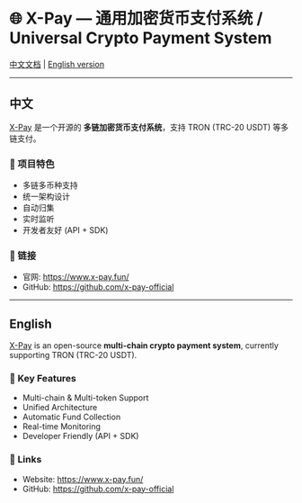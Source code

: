 # 🌐 X-Pay — 通用加密货币支付系统 / Universal Crypto Payment System

[中文文档](README_CN.md) | [English version](README_EN.md)

---

## 中文
[X-Pay](https://www.x-pay.fun/) 是一个开源的 **多链加密货币支付系统**，支持 TRON (TRC-20 USDT) 等多链支付。

### 🚀 项目特色
- 多链多币种支持
- 统一架构设计
- 自动归集
- 实时监听
- 开发者友好 (API + SDK)

### 🔗 链接
- 官网: https://www.x-pay.fun/
- GitHub: https://github.com/x-pay-official

---

## English
[X-Pay](https://www.x-pay.fun/) is an open-source **multi-chain crypto payment system**, currently supporting TRON (TRC-20 USDT).

### 🚀 Key Features
- Multi-chain & Multi-token Support
- Unified Architecture
- Automatic Fund Collection
- Real-time Monitoring
- Developer Friendly (API + SDK)

### 🔗 Links
- Website: https://www.x-pay.fun/
- GitHub: https://github.com/x-pay-official
